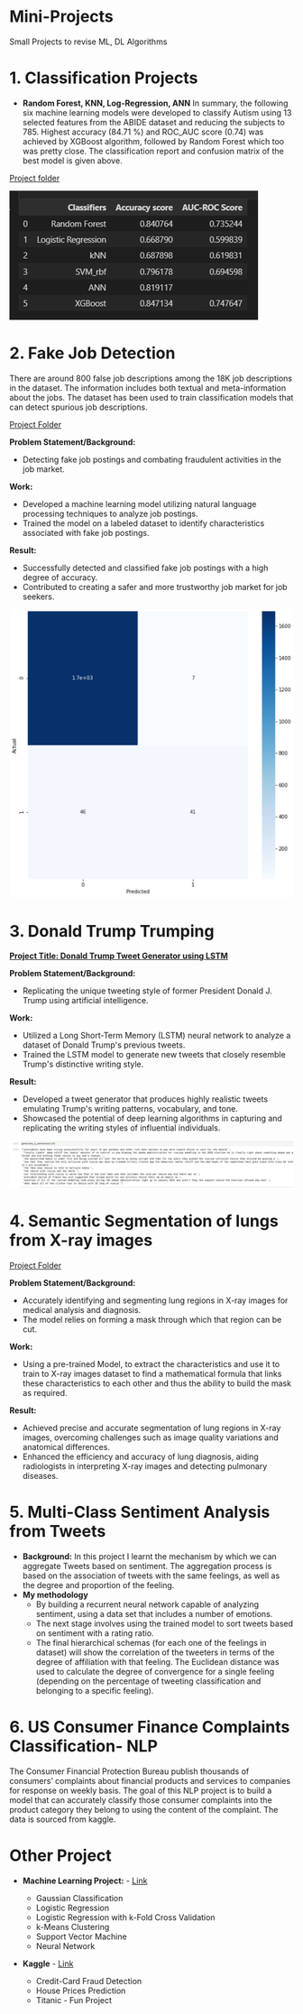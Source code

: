 # Mini-Projects
Small Projects to revise ML, DL Algorithms

# 1. Classification Projects
- **Random Forest, KNN, Log-Regression, ANN**
In summary, the following six machine learning models were developed to classify Autism using 13 selected features from the ABIDE dataset and reducing the subjects to 785. Highest accuracy (84.71 %) and ROC_AUC score (0.74) was achieved by XGBoost algorithm, followed by Random Forest which too was pretty close. The classification report and confusion matrix of the best model is given above.

[Project folder](https://github.com/Ashleshk/Mini-Projects/tree/main/Random%20Forest%2C%20KNN%2C%20Log-Regression%2C%20ANN)

![Classification Algo result](https://github.com/Ashleshk/Mini-Projects/blob/main/Random%20Forest%2C%20KNN%2C%20Log-Regression%2C%20ANN/Result.PNG)


# 2. Fake Job Detection
There are around 800 false job descriptions among the 18K job descriptions in the dataset. The information includes both textual and meta-information about the jobs. The dataset has been used to train classification models that can detect spurious job descriptions.

[Project Folder](https://github.com/Ashleshk/Mini-Projects/tree/main/Fake%20Job%20Detection)

**Problem Statement/Background:**
- Detecting fake job postings and combating fraudulent activities in the job market.

**Work:**
- Developed a machine learning model utilizing natural language processing techniques to analyze job postings.
- Trained the model on a labeled dataset to identify characteristics associated with fake job postings.

**Result:**
- Successfully detected and classified fake job postings with a high degree of accuracy.
- Contributed to creating a safer and more trustworthy job market for job seekers.

![Fake job Matrix](https://github.com/Ashleshk/Mini-Projects/blob/main/Fake%20Job%20Detection/Confusion-Matrix.PNG)


# 3. Donald Trump Trumping

[**Project Title: Donald Trump Tweet Generator using LSTM**](https://github.com/Ashleshk/Mini-Projects/tree/main/Donald%20Trump%20Trumping)

**Problem Statement/Background:**
- Replicating the unique tweeting style of former President Donald J. Trump using artificial intelligence.

**Work:**
- Utilized a Long Short-Term Memory (LSTM) neural network to analyze a dataset of Donald Trump's previous tweets.
- Trained the LSTM model to generate new tweets that closely resemble Trump's distinctive writing style.

**Result:**
- Developed a tweet generator that produces highly realistic tweets emulating Trump's writing patterns, vocabulary, and tone.
- Showcased the potential of deep learning algorithms in capturing and replicating the writing styles of influential individuals.

![Donald trump result](https://github.com/Ashleshk/Mini-Projects/blob/main/Donald%20Trump%20Trumping/Donald%20Trump%20result.png)

# 4. Semantic Segmentation of lungs from X-ray images 

[Project Folder](https://github.com/Ashleshk/Mini-Projects/tree/main/Semantic-Segmentation-of-lungs-using-Xray-Image)

**Problem Statement/Background:**
- Accurately identifying and segmenting lung regions in X-ray images for medical analysis and diagnosis.
- The model relies on forming a mask through which that region can be cut.

**Work:**
- Using a pre-trained Model, to extract the characteristics and use it to train to X-ray images dataset to find a mathematical formula that links these characteristics to each other and thus the ability to build the mask as required.

**Result:**
- Achieved precise and accurate segmentation of lung regions in X-ray images, overcoming challenges such as image quality variations and anatomical differences.
- Enhanced the efficiency and accuracy of lung diagnosis, aiding radiologists in interpreting X-ray images and detecting pulmonary diseases.


# 5. Multi-Class Sentiment Analysis from Tweets 
* **Background:** In this project I learnt the mechanism by which we can aggregate Tweets based on sentiment. The aggregation process is based on the association of tweets with the same feelings, as well as the degree and proportion of the feeling.
* **My methodology**
    *  By building a recurrent neural network capable of analyzing sentiment, using a data set that includes a number of emotions. 
    * The next stage involves using the trained model to sort tweets based on sentiment with a rating ratio. 
    * The final hierarchical schemas (for each one of the feelings in dataset) will show the correlation of the tweeters in terms of the degree of affiliation with that feeling. The Euclidean distance was used to calculate the degree of convergence for a single feeling (depending on the percentage of tweeting classification and belonging to a specific feeling).


# 6. US Consumer Finance Complaints Classification- NLP

The Consumer Financial Protection Bureau publish thousands of consumers’ complaints about financial products and services to companies for response on weekly basis. The goal of this NLP project is to build a model that can accurately classify those consumer complaints into the product category they belong to using the content of the complaint. The data is sourced from kaggle.


# Other Project 
* **Machine Learning Project:** - [Link](https://github.com/Ashleshk/Mini-Projects/tree/main/Machine%20Learning%20Projects)
    * Gaussian Classification
    * Logistic Regression
    * Logistic Regression with k-Fold Cross Validation
    * k-Means Clustering
    * Support Vector Machine
    * Neural Network

* **Kaggle** - [Link](https://github.com/Ashleshk/Mini-Projects/tree/main/Kaggle%20Projects)
   * Credit-Card Fraud Detection
   * House Prices Prediction
   * Titanic - Fun Project